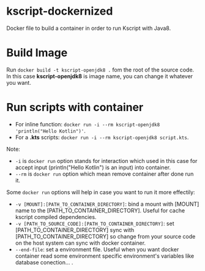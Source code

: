 # kscript-dockernized
Docker file to build a container in order to run Kscript with Java8.

# Build Image
Run `docker build -t kscript-openjdk8 .` fom the root of the source code. In this case **kscript-openjdk8** is image name, you can change it whatever you want.

# Run scripts with container
- For inline function: `docker run -i --rm kscript-openjdk8 'println("Hello Kotlin")'`.
- For a **.kts** scripts: `docker run -i --rm kscript-openjdk8 script.kts`.

Note: 
- `-i` is `docker run` option stands for interaction which used in this case for accept input (println("Hello Kotlin") is an input) into container.
- `--rm` is `docker run` option which mean remove container after done run it.
      
Some `docker run` options will help in case you want to run it more effectily: 
- `-v [MOUNT]:[PATH_TO_CONTAINER_DIRECTORY]`: bind a mount with [MOUNT] name to the [PATH_TO_CONTAINER_DIRECTORY]. Useful for cache kscript compiled dependencies.
- `-v [PATH_TO_SOURCE_CODE]:[PATH_TO_CONTAINER_DIRECTORY]`: set [PATH_TO_CONTAINER_DIRECTORY] sync with [PATH_TO_CONTAINER_DIRECTORY] so change from your source code on the host system can sync with docker container.
- `--end-file`: set a environment file. Useful when you want docker container read some environment specific environment's variables like database conection... .
